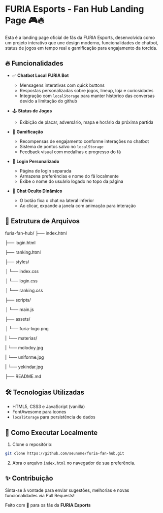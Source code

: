 
# FURIA Esports - Fan Hub Landing Page 🎮🔥

Esta é a landing page oficial de fãs da FURIA Esports, desenvolvida como um projeto interativo que une design moderno, funcionalidades de chatbot, status de jogos em tempo real e gamificação para engajamento da torcida.

## 🔥 Funcionalidades

- ✅ **Chatbot Local FURIA Bot**
  - Mensagens interativas com quick buttons
  - Respostas personalizadas sobre jogos, lineup, loja e curiosidades
  - Integração com `localStorage` para manter histórico das conversas devido a limitação do github

- 🕹️ **Status de Jogos**
  - Exibição de placar, adversário, mapa e horário da próxima partida

- 🎁 **Gamificação**
  - Recompensas de engajamento conforme interações no chatbot
  - Sistema de pontos salvo no `localStorage`
  - Feedback visual com medalhas e progresso do fã

- 👤 **Login Personalizado**
  - Página de login separada
  - Armazena preferências e nome do fã localmente
  - Exibe o nome do usuário logado no topo da página

- 💬 **Chat Oculto Dinâmico**
  - O botão fixa o chat na lateral inferior
  - Ao clicar, expande a janela com animação para interação

## 📁 Estrutura de Arquivos

furia-fan-hub/
├── index.html

├── login.html

├── ranking.html

├── styles/

│   └── index.css

│   └── login.css

│   └── ranking.css

├── scripts/

│   └── main.js

├── assets/

│   └── furia-logo.png

|   └── materias/

|      └── molodoy.jpg

|      └── uniforme.jpg

|      └── yekindar.jpg

├── README.md

## 🛠️ Tecnologias Utilizadas

- HTML5, CSS3 e JavaScript (vanilla)
- FontAwesome para ícones
- `localStorage` para persistência de dados

## 🚀 Como Executar Localmente

1. Clone o repositório:

```bash
git clone https://github.com/seunome/furia-fan-hub.git
```

2. Abra o arquivo `index.html` no navegador de sua preferência.

## ✨ Contribuição

Sinta-se à vontade para enviar sugestões, melhorias e novas funcionalidades via Pull Requests!

Feito com 💙 para os fãs da **FURIA Esports**
